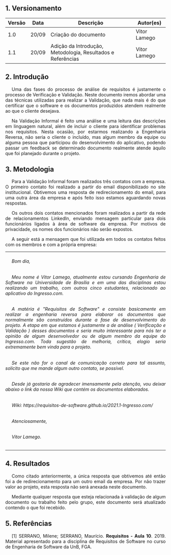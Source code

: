 ## 1. Versionamento
|Versão|Data|Descrição|Autor(es)|
|------|----|---------|---------|
|1.0|20/09|Criação do documento|Vitor Lamego|
|1.1|20/09|Adição da Introdução, Metodologia, Resultados e Referências|Vitor Lamego|


## 2. Introdução
<p style="text-align: justify; text-indent: 20px">Uma das fases do processo de análise de requisitos é justamente o processo de Verificação e Validação. Neste documento iremos abordar uma das técnicas utilizadas para realizar a Validação, que nada mais é do que certificar que o software e os documentos produzidos atendem realmente ao que o cliente desejava.</p>
<p style="text-align: justify; text-indent: 20px">Na Validação Informal é feito uma análise e uma leitura das descrições em linguagem natural, além de incluir o cliente para identificar problemas nos requisitos. Nesta ocasião, por estarmos realizando a Engenharia Reversa, não seria o cliente o incluído, mas algum membro da equipe ou alguma pessoa que participou do desenvolvimento do aplicativo, podendo passar um feedback se determinado documento realmente atende àquilo que foi planejado durante o projeto.</p>

## 3. Metodologia
<p style="text-align: justify; text-indent: 20px">Para a Validação Informal foram realizados três contatos com a empresa. O primeiro contato foi realizado a partir do email disponibilizado no site institucional. Obtivemos uma resposta de redirecionamento do email, para uma outra área da empresa e após feito isso estamos aguardando novas respostas.</p>
<p style="text-align: justify; text-indent: 20px">Os outros dois contatos mencionados foram realizados a partir da rede de relacionamentos LinkedIn, enviando mensagem particular para dois funcionários ligados à área de software da empresa. Por motivos de privacidade, os nomes dos funcionários não serão expostos.</p>
<p style="text-align: justify; text-indent: 20px">A seguir está a mensagem que foi utilizada em todos os contatos feitos com os membros e com a própria empresa:</p>

<hr>

<h6 style="text-align: justify; text-indent: 20px">Bom dia,</h6>

<h6 style="text-align: justify; text-indent: 20px">Meu nome é Vitor Lamego, atualmente estou cursando Engenharia de Software na Universidade de Brasília e em uma das disciplinas estou realizando um trabalho, com outros cinco estudantes, relacionado ao aplicativo do Ingresso.com.</h6>

<h6 style="text-align: justify; text-indent: 20px">A matéria é "Requisitos de Software" e consiste basicamente em realizar a engenharia reversa para elaborar os documentos que normalmente são construídos durante a fase de desenvolvimento do projeto. A etapa em que estamos é justamente a de análise ( Verificação e Validação ) desses documentos e seria muito interessante para nós ter a opinião de algum desenvolvedor ou de algum membro da equipe do Ingresso.com. Toda sugestão de melhoria, crítica, elogio seria extremamente bem vinda para o projeto.</h6>

<h6 style="text-align: justify; text-indent: 20px">Se este não for o canal de comunicação correto para tal assunto, solicito que me mande algum outro contato, se possível.</h6>

<h6 style="text-align: justify; text-indent: 20px">Desde já gostaria de agradecer imensamente pela atenção, vou deixar abaixo o link da nossa Wiki que contém os documentos elaborados. </h6>

<h6 style="text-align: justify; text-indent: 20px">Wiki: https://requisitos-de-software.github.io/2021.1-Ingresso.com/</h6>

<h6 style="text-align: justify; text-indent: 20px">Atenciosamente,</h6>

<h6 style="text-align: justify; text-indent: 20px">Vitor Lamego.</h6>

<hr>

## 4. Resultados

<p style="text-align: justify; text-indent: 20px">Como citado anteriormente, a única resposta que obtivemos até então foi a de redirecionamento para um outro email da empresa. Por não trazer valor ao projeto, esta resposta não será anexada neste documento.</p>
<p style="text-align: justify; text-indent: 20px">Mediante qualquer resposta que esteja relacionada à validação de algum documento ou trabalho feito pelo grupo, este documento será atualizado contendo o que foi recebido.</p>

## 5. Referências
<p style="text-align: justify; text-indent: 20px">[1] SERRANO, Milene; SERRANO, Maurício. <b>Requisitos - Aula 10</b>. 2019. Material apresentado para a disciplina de Requisitos de Software no curso de Engenharia de Software da UnB, FGA.</p>
